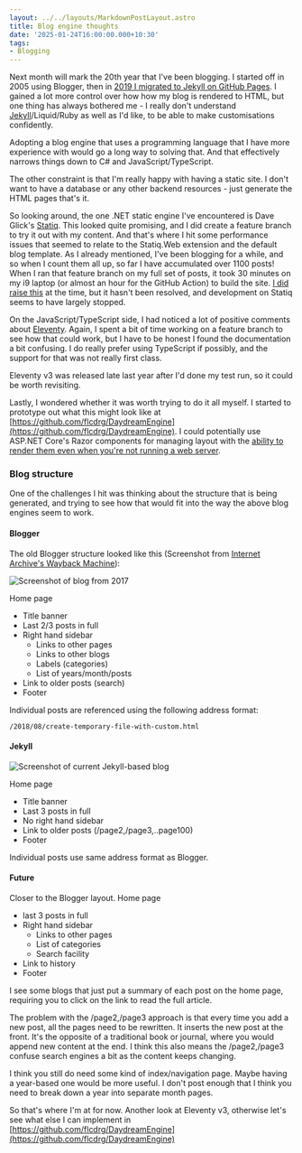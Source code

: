 ```yaml
---
layout: ../../layouts/MarkdownPostLayout.astro
title: Blog engine thoughts
date: '2025-01-24T16:00:00.000+10:30'
tags:
- Blogging
---
```


Next month will mark the 20th year that I've been blogging. I started off in 2005 using Blogger, then in [2019 I migrated to Jekyll on GitHub Pages](/2019/2019-06-11-migrating-from-blogger).
I gained a lot more control over how how my blog is rendered to HTML, but one thing has always bothered me - I really don't understand [Jekyll](https://jekyllrb.com/)/Liquid/Ruby as well as I'd like, to be able to make customisations confidently.

Adopting a blog engine that uses a programming language that I have more experience with would go a long way to solving that. And that effectively narrows things down to C# and JavaScript/TypeScript.

The other constraint is that I'm really happy with having a static site. I don't want to have a database or any other backend resources - just generate the HTML pages that's it.

So looking around, the one .NET static engine I've encountered is Dave Glick's [Statiq](https://www.statiq.dev/). This looked quite promising, and I did create a feature branch to try it out with my content.
And that's where I hit some performance issues that seemed to relate to the Statiq.Web extension and the default blog template. As I already mentioned, I've been blogging for a while, and so when I count them all up, so far I have accumulated over 1100 posts!
When I ran that feature branch on my full set of posts, it took 30 minutes on my i9 laptop (or almost an hour for the GitHub Action) to build the site.
[I did raise this](https://github.com/orgs/statiqdev/discussions/137) at the time, but it hasn't been resolved, and development on Statiq seems to have largely stopped.

On the JavaScript/TypeScript side, I had noticed a lot of positive comments about [Eleventy](https://www.11ty.dev/).
Again, I spent a bit of time working on a feature branch to see how that could work, but I have to be honest I found the documentation a bit confusing.
I do really prefer using TypeScript if possibly, and the support for that was not really first class.

Eleventy v3 was released late last year after I'd done my test run, so it could be worth revisiting.

Lastly, I wondered whether it was worth trying to do it all myself. I started to prototype out what this might look like at [https://github.com/flcdrg/DaydreamEngine](https://github.com/flcdrg/DaydreamEngine). I could potentially use ASP.NET Core's Razor components for managing layout with the [ability to render them even when you're not running a web server](https://learn.microsoft.com/aspnet/core/blazor/components/render-components-outside-of-aspnetcore?view=aspnetcore-8.0&WT.mc_id=DOP-MVP-5001655).

### Blog structure

One of the challenges I hit was thinking about the structure that is being generated, and trying to see how that would fit into the way the above blog engines seem to work.

#### Blogger

The old Blogger structure looked like this (Screenshot from [Internet Archive's Wayback Machine](https://web.archive.org/web/20170219235104/https://david.gardiner.net.au/)):

![Screenshot of blog from 2017](/assets/2025/01/blog-screenshot-2017.jpg)

Home page

- Title banner
- Last 2/3 posts in full
- Right hand sidebar
  - Links to other pages
  - Links to other blogs
  - Labels (categories)
  - List of years/month/posts
- Link to older posts (search)
- Footer

Individual posts are referenced using the following address format:

```text
/2018/08/create-temporary-file-with-custom.html
```

#### Jekyll

![Screenshot of current Jekyll-based blog](/assets/2025/01/blog-screenshot-2025.jpg)

Home page

- Title banner
- Last 3 posts in full
- No right hand sidebar
- Link to older posts (/page2,/page3,..page100)
- Footer

Individual posts use same address format as Blogger.

#### Future

Closer to the Blogger layout.
Home page

- last 3 posts in full
- Right hand sidebar
  - Links to other pages
  - List of categories
  - Search facility
- Link to history
- Footer

I see some blogs that just put a summary of each post on the home page, requiring you to click on the link to read the full article.

The problem with the /page2,/page3 approach is that every time you add a new post, all the pages need to be rewritten. It inserts the new post at the front. It's the opposite of a traditional book or journal, where you would append new content at the end.
I think this also means the /page2,/page3 confuse search engines a bit as the content keeps changing.

I think you still do need some kind of index/navigation page. Maybe having a year-based one would be more useful. I don't post enough that I think you need to break down a year into separate month pages.

So that's where I'm at for now. Another look at Eleventy v3, otherwise let's see what else I can implement in [https://github.com/flcdrg/DaydreamEngine](https://github.com/flcdrg/DaydreamEngine)
